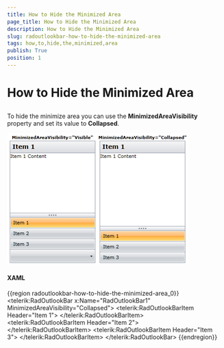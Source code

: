 ```yaml
---
title: How to Hide the Minimized Area
page_title: How to Hide the Minimized Area
description: How to Hide the Minimized Area
slug: radoutlookbar-how-to-hide-the-minimized-area
tags: how,to,hide,the,minimized,area
publish: True
position: 1
---
```


# How to Hide the Minimized Area



## 

To hide the minimize area you can use the __MinimizedAreaVisibility__ property and set its value to __Collapsed__.

![](images/outlook_minimizedareavisibility.png)

#### __XAML__

{{region radoutlookbar-how-to-hide-the-minimized-area_0}}
	<telerik:RadOutlookBar x:Name="RadOutlookBar1" MinimizedAreaVisibility="Collapsed">
	 <telerik:RadOutlookBarItem Header="Item 1">
	  <TextBlock Text="Item 1 Content" />
	 </telerik:RadOutlookBarItem>
	 <telerik:RadOutlookBarItem Header="Item 2">
	  <TextBlock Text="Item 2 Content" />
	 </telerik:RadOutlookBarItem>
	 <telerik:RadOutlookBarItem Header="Item 3">
	  <TextBlock Text="Item 3 Content" />
	 </telerik:RadOutlookBarItem>
	</telerik:RadOutlookBar>
	{{endregion}}


